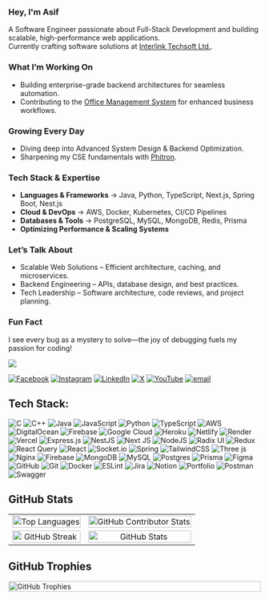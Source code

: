 ### Hey, I'm Asif  
A Software Engineer passionate about Full-Stack Development and building scalable, high-performance web applications.  
Currently crafting software solutions at [Interlink Techsoft Ltd.](https://www.intertechbd.com/).  

### What I’m Working On  
- Building enterprise-grade backend architectures for seamless automation.  
- Contributing to the [Office Management System](https://github.com/InterlinkTechnologiesLtd/office-management-system) for enhanced business workflows.  

### Growing Every Day  
- Diving deep into Advanced System Design & Backend Optimization.  
- Sharpening my CSE fundamentals with [Phitron](https://phitron.io/).  

### Tech Stack & Expertise  
- **Languages & Frameworks** → Java, Python, TypeScript, Next.js, Spring Boot, Nest.js  
- **Cloud & DevOps** → AWS, Docker, Kubernetes, CI/CD Pipelines  
- **Databases & Tools** → PostgreSQL, MySQL, MongoDB, Redis, Prisma  
- **Optimizing Performance & Scaling Systems**  

### Let’s Talk About  
- Scalable Web Solutions – Efficient architecture, caching, and microservices.  
- Backend Engineering – APIs, database design, and best practices.  
- Tech Leadership – Software architecture, code reviews, and project planning.  

### Fun Fact  
I see every bug as a mystery to solve—the joy of debugging fuels my passion for coding!  



![](https://komarev.com/ghpvc/?username=muhammadasif-cse)


[![Facebook](https://img.shields.io/badge/Facebook-%231877F2.svg?logo=Facebook&logoColor=white)](https://facebook.com/muhammadasif.cse) [![Instagram](https://img.shields.io/badge/Instagram-%23E4405F.svg?logo=Instagram&logoColor=white)](https://instagram.com/muhammadasif_cse) [![LinkedIn](https://img.shields.io/badge/LinkedIn-%230077B5.svg?logo=linkedin&logoColor=white)](https://linkedin.com/in/muhammadasif-cse) [![X](https://img.shields.io/badge/X-black.svg?logo=X&logoColor=white)](https://x.com/muhammadasifcse) [![YouTube](https://img.shields.io/badge/YouTube-%23FF0000.svg?logo=YouTube&logoColor=white)](https://youtube.com/@@muhammadasif_cse) [![email](https://img.shields.io/badge/Email-D14836?logo=gmail&logoColor=white)](mailto:muhammadasif.cse@gmail.com) 




## Tech Stack:
![C](https://img.shields.io/badge/c-%2300599C.svg?style=for-the-badge&logo=c&logoColor=white) ![C++](https://img.shields.io/badge/c++-%2300599C.svg?style=for-the-badge&logo=c%2B%2B&logoColor=white) ![Java](https://img.shields.io/badge/java-%23ED8B00.svg?style=for-the-badge&logo=openjdk&logoColor=white) ![JavaScript](https://img.shields.io/badge/javascript-%23323330.svg?style=for-the-badge&logo=javascript&logoColor=%23F7DF1E) ![Python](https://img.shields.io/badge/python-3670A0?style=for-the-badge&logo=python&logoColor=ffdd54) ![TypeScript](https://img.shields.io/badge/typescript-%23007ACC.svg?style=for-the-badge&logo=typescript&logoColor=white) ![AWS](https://img.shields.io/badge/AWS-%23FF9900.svg?style=for-the-badge&logo=amazon-aws&logoColor=white) ![DigitalOcean](https://img.shields.io/badge/DigitalOcean-%230167ff.svg?style=for-the-badge&logo=digitalOcean&logoColor=white) ![Firebase](https://img.shields.io/badge/firebase-%23039BE5.svg?style=for-the-badge&logo=firebase) ![Google Cloud](https://img.shields.io/badge/GoogleCloud-%234285F4.svg?style=for-the-badge&logo=google-cloud&logoColor=white) ![Heroku](https://img.shields.io/badge/heroku-%23430098.svg?style=for-the-badge&logo=heroku&logoColor=white) ![Netlify](https://img.shields.io/badge/netlify-%23000000.svg?style=for-the-badge&logo=netlify&logoColor=#00C7B7) ![Render](https://img.shields.io/badge/Render-%46E3B7.svg?style=for-the-badge&logo=render&logoColor=white) ![Vercel](https://img.shields.io/badge/vercel-%23000000.svg?style=for-the-badge&logo=vercel&logoColor=white) ![Express.js](https://img.shields.io/badge/express.js-%23404d59.svg?style=for-the-badge&logo=express&logoColor=%2361DAFB) ![NestJS](https://img.shields.io/badge/nestjs-%23E0234E.svg?style=for-the-badge&logo=nestjs&logoColor=white) ![Next JS](https://img.shields.io/badge/Next-black?style=for-the-badge&logo=next.js&logoColor=white) ![NodeJS](https://img.shields.io/badge/node.js-6DA55F?style=for-the-badge&logo=node.js&logoColor=white) ![Radix UI](https://img.shields.io/badge/radix%20ui-161618.svg?style=for-the-badge&logo=radix-ui&logoColor=white) ![Redux](https://img.shields.io/badge/redux-%23593d88.svg?style=for-the-badge&logo=redux&logoColor=white) ![React Query](https://img.shields.io/badge/-React%20Query-FF4154?style=for-the-badge&logo=react%20query&logoColor=white) ![React](https://img.shields.io/badge/react-%2320232a.svg?style=for-the-badge&logo=react&logoColor=%2361DAFB) ![Socket.io](https://img.shields.io/badge/Socket.io-black?style=for-the-badge&logo=socket.io&badgeColor=010101) ![Spring](https://img.shields.io/badge/spring-%236DB33F.svg?style=for-the-badge&logo=spring&logoColor=white) ![TailwindCSS](https://img.shields.io/badge/tailwindcss-%2338B2AC.svg?style=for-the-badge&logo=tailwind-css&logoColor=white) ![Three js](https://img.shields.io/badge/threejs-black?style=for-the-badge&logo=three.js&logoColor=white) ![Nginx](https://img.shields.io/badge/nginx-%23009639.svg?style=for-the-badge&logo=nginx&logoColor=white) ![Firebase](https://img.shields.io/badge/firebase-a08021?style=for-the-badge&logo=firebase&logoColor=ffcd34) ![MongoDB](https://img.shields.io/badge/MongoDB-%234ea94b.svg?style=for-the-badge&logo=mongodb&logoColor=white) ![MySQL](https://img.shields.io/badge/mysql-4479A1.svg?style=for-the-badge&logo=mysql&logoColor=white) ![Postgres](https://img.shields.io/badge/postgres-%23316192.svg?style=for-the-badge&logo=postgresql&logoColor=white) ![Prisma](https://img.shields.io/badge/Prisma-3982CE?style=for-the-badge&logo=Prisma&logoColor=white) ![Figma](https://img.shields.io/badge/figma-%23F24E1E.svg?style=for-the-badge&logo=figma&logoColor=white) ![GitHub](https://img.shields.io/badge/github-%23121011.svg?style=for-the-badge&logo=github&logoColor=white) ![Git](https://img.shields.io/badge/git-%23F05033.svg?style=for-the-badge&logo=git&logoColor=white) ![Docker](https://img.shields.io/badge/docker-%230db7ed.svg?style=for-the-badge&logo=docker&logoColor=white) ![ESLint](https://img.shields.io/badge/ESLint-4B3263?style=for-the-badge&logo=eslint&logoColor=white) ![Jira](https://img.shields.io/badge/jira-%230A0FFF.svg?style=for-the-badge&logo=jira&logoColor=white) ![Notion](https://img.shields.io/badge/Notion-%23000000.svg?style=for-the-badge&logo=notion&logoColor=white) ![Portfolio](https://img.shields.io/badge/Portfolio-%23000000.svg?style=for-the-badge&logo=firefox&logoColor=#FF7139) ![Postman](https://img.shields.io/badge/Postman-FF6C37?style=for-the-badge&logo=postman&logoColor=white) ![Swagger](https://img.shields.io/badge/-Swagger-%23Clojure?style=for-the-badge&logo=swagger&logoColor=white)

## GitHub Stats  
<table>
  <tr>
     <td align="center">
      <img src="https://github-readme-stats.vercel.app/api/top-langs/?username=muhammadasif-cse&theme=calm_pink&hide_border=true&include_all_commits=true&count_private=true&layout=compact" alt="Top Languages" width="100%"/>
    </td>
    <td align="center">
      <img src="https://github-contributor-stats.vercel.app/api?username=muhammadasif-cse&limit=5&theme=calm_pink&hide_border=true&combine_all_yearly_contributions=true" alt="GitHub Contributor Stats" width="100%"/>
    </td>
  </tr>
  <tr>
    <td align="center">
      <img src="https://nirzak-streak-stats.vercel.app/?user=muhammadasif-cse&theme=calm_pink&hide_border=true" alt="GitHub Streak" width="100%"/>
    </td>
    <td align="center">
      <img src="https://github-readme-stats.vercel.app/api?username=muhammadasif-cse&theme=calm_pink&hide_border=true&include_all_commits=true&count_private=true" alt="GitHub Stats" width="100%"/>
    </td>
  </tr>
</table>


## GitHub Trophies
<div style="width: 100%; display: flex; justify-content: center;">
  <img src="https://github-profile-trophy.vercel.app/?username=muhammadasif-cse&theme=calm_pink&no-frame=true&no-bg=false&margin-w=4" alt="GitHub Trophies" style="width: 100%;"/>
</div>

